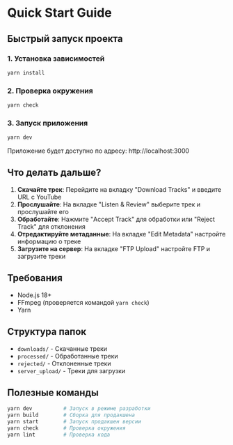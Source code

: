 # Quick Start Guide

## Быстрый запуск проекта

### 1. Установка зависимостей

```bash
yarn install
```

### 2. Проверка окружения

```bash
yarn check
```

### 3. Запуск приложения

```bash
yarn dev
```

Приложение будет доступно по адресу: http://localhost:3000

## Что делать дальше?

1. **Скачайте трек**: Перейдите на вкладку "Download Tracks" и введите URL с YouTube
2. **Прослушайте**: На вкладке "Listen & Review" выберите трек и прослушайте его
3. **Обработайте**: Нажмите "Accept Track" для обработки или "Reject Track" для отклонения
4. **Отредактируйте метаданные**: На вкладке "Edit Metadata" настройте информацию о треке
5. **Загрузите на сервер**: На вкладке "FTP Upload" настройте FTP и загрузите треки

## Требования

- Node.js 18+
- FFmpeg (проверяется командой `yarn check`)
- Yarn

## Структура папок

- `downloads/` - Скачанные треки
- `processed/` - Обработанные треки
- `rejected/` - Отклоненные треки
- `server_upload/` - Треки для загрузки

## Полезные команды

```bash
yarn dev          # Запуск в режиме разработки
yarn build        # Сборка для продакшена
yarn start        # Запуск продакшен версии
yarn check        # Проверка окружения
yarn lint         # Проверка кода
```
